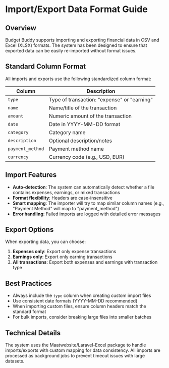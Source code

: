 # Import/Export Data Format Guide

## Overview

Budget Buddy supports importing and exporting financial data in CSV and Excel (XLSX) formats. The system has been designed to ensure that exported data can be easily re-imported without format issues.

## Standard Column Format

All imports and exports use the following standardized column format:

| Column | Description |
|--------|-------------|
| `type` | Type of transaction: "expense" or "earning" |
| `name` | Name/title of the transaction |
| `amount` | Numeric amount of the transaction |
| `date` | Date in YYYY-MM-DD format |
| `category` | Category name |
| `description` | Optional description/notes |
| `payment_method` | Payment method name |
| `currency` | Currency code (e.g., USD, EUR) |

## Import Features

- **Auto-detection**: The system can automatically detect whether a file contains expenses, earnings, or mixed transactions
- **Format flexibility**: Headers are case-insensitive
- **Smart mapping**: The importer will try to map similar column names (e.g., "Payment Method" will map to "payment_method")
- **Error handling**: Failed imports are logged with detailed error messages

## Export Options

When exporting data, you can choose:

1. **Expenses only**: Export only expense transactions
2. **Earnings only**: Export only earning transactions
3. **All transactions**: Export both expenses and earnings with transaction type

## Best Practices

- Always include the `type` column when creating custom import files
- Use consistent date formats (YYYY-MM-DD recommended)
- When importing custom files, ensure column headers match the standard format
- For bulk imports, consider breaking large files into smaller batches

## Technical Details

The system uses the Maatwebsite/Laravel-Excel package to handle imports/exports with custom mapping for data consistency. All imports are processed as background jobs to prevent timeout issues with large datasets.
